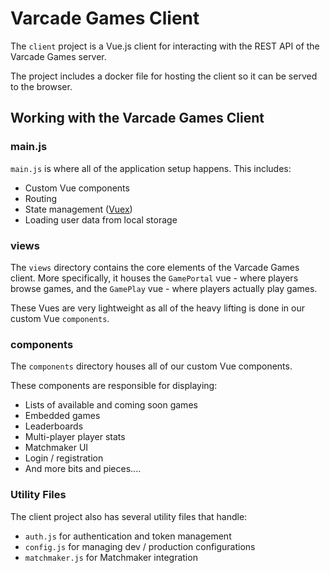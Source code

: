 # Varcade Games Client

The `client` project is a Vue.js client for interacting with the REST API of the Varcade Games server.

The project includes a docker file for hosting the client so it can be served to the browser.

## Working with the Varcade Games Client

### main.js

`main.js` is where all of the application setup happens. This includes:

* Custom Vue components
* Routing
* State management ([Vuex](https://vuex.vuejs.org/))
* Loading user data from local storage

### views

The `views` directory contains the core elements of the Varcade Games client. More specifically, it houses the `GamePortal` vue - where players browse games, and the `GamePlay` vue - where players actually play games.

These Vues are very lightweight as all of the heavy lifting is done in our custom Vue `components`.

### components

The `components` directory houses all of our custom Vue components.

These components are responsible for displaying:

* Lists of available and coming soon games
* Embedded games
* Leaderboards
* Multi-player player stats
* Matchmaker UI
* Login / registration
* And more bits and pieces....

### Utility Files

The client project also has several utility files that handle:

* `auth.js` for authentication and token management
* `config.js` for managing dev / production configurations
* `matchmaker.js` for Matchmaker integration
